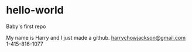 # hello-world
Baby's first repo

My name is Harry and I just made a github. 
harrychowjackson@gmail.com
1-415-816-1077
